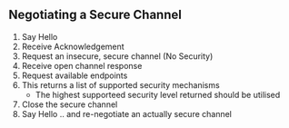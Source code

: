 
## Negotiating a Secure Channel

1. Say Hello
2. Receive Acknowledgement
3. Request an insecure, secure channel (No Security)
4. Receive open channel response
5. Request available endpoints
6. This returns a list of supported security mechanisms
   * The highest supporteed security level returned should be utilised
7. Close the secure channel
8. Say Hello .. and re-negotiate an actually secure channel
